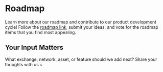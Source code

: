 # Roadmap

Learn more about our roadmap and contribute to our product development cycle! Follow the [roadmap link](#), submit your ideas, and vote for the roadmap items that you find most appealing.

## Your Input Matters
What exchange, network, asset, or feature should we add next? Share your thoughts with us ⤵
